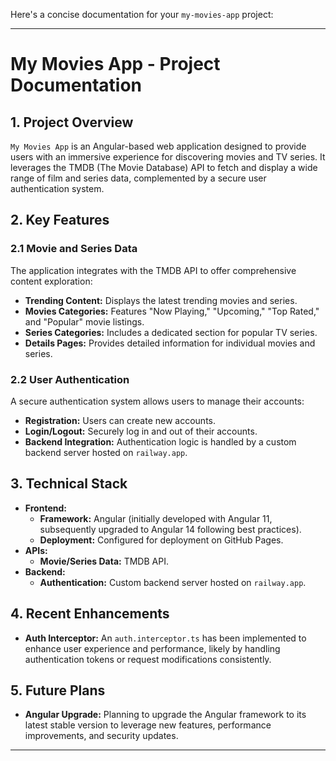 Here's a concise documentation for your `my-movies-app` project:

---

# My Movies App - Project Documentation

## 1. Project Overview

`My Movies App` is an Angular-based web application designed to provide users with an immersive experience for discovering movies and TV series. It leverages the TMDB (The Movie Database) API to fetch and display a wide range of film and series data, complemented by a secure user authentication system.

## 2. Key Features

### 2.1 Movie and Series Data
The application integrates with the TMDB API to offer comprehensive content exploration:
*   **Trending Content:** Displays the latest trending movies and series.
*   **Movies Categories:** Features "Now Playing," "Upcoming," "Top Rated," and "Popular" movie listings.
*   **Series Categories:** Includes a dedicated section for popular TV series.
*   **Details Pages:** Provides detailed information for individual movies and series.

### 2.2 User Authentication
A secure authentication system allows users to manage their accounts:
*   **Registration:** Users can create new accounts.
*   **Login/Logout:** Securely log in and out of their accounts.
*   **Backend Integration:** Authentication logic is handled by a custom backend server hosted on `railway.app`.

## 3. Technical Stack

*   **Frontend:**
    *   **Framework:** Angular (initially developed with Angular 11, subsequently upgraded to Angular 14 following best practices).
    *   **Deployment:** Configured for deployment on GitHub Pages.
*   **APIs:**
    *   **Movie/Series Data:** TMDB API.
*   **Backend:**
    *   **Authentication:** Custom backend server hosted on `railway.app`.

## 4. Recent Enhancements

*   **Auth Interceptor:** An `auth.interceptor.ts` has been implemented to enhance user experience and performance, likely by handling authentication tokens or request modifications consistently.

## 5. Future Plans

*   **Angular Upgrade:** Planning to upgrade the Angular framework to its latest stable version to leverage new features, performance improvements, and security updates.

---